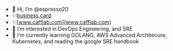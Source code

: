 - 👋 Hi, I’m @espresso20
- ✨[business card](www.adamroffler.com)
- ✨[www.cafflab.com](www.cafflab.com)
- 👀 I’m interested in DevOps Engineering, and SRE
- 🌱 I’m currently learning GOLANG, AWS Advanced Architecure, Kubernetes, and reading the google SRE handbook


